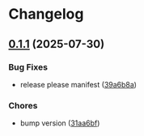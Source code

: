 # Changelog

## [0.1.1](https://github.com/Fruitful-Tools/sim-weekly-prayers/compare/v0.1.0...v0.1.1) (2025-07-30)


### Bug Fixes

* release please manifest ([39a6b8a](https://github.com/Fruitful-Tools/sim-weekly-prayers/commit/39a6b8a2e36587caf6d676b31800c1b202144f86))


### Chores

* bump version ([31aa6bf](https://github.com/Fruitful-Tools/sim-weekly-prayers/commit/31aa6bf925e94efa4ef0a58c3ba239eefa2123a2))
